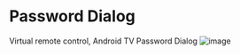 # Password Dialog
Virtual remote control, Android TV Password Dialog
![image](https://github.com/yuhaopla/TV-Password-Dialog/blob/master/screenshots/password.gif)
